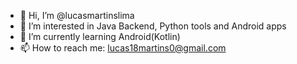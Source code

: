 - 👋 Hi, I’m @lucasmartinslima
- 👀 I’m interested in Java Backend, Python tools and Android apps
- 🌱 I’m currently learning Android(Kotlin)
- 📫 How to reach me: lucas18martins0@gmail.com

<!---
lucasmartinslima/lucasmartinslima is a ✨ special ✨ repository because its `README.md` (this file) appears on your GitHub profile.
You can click the Preview link to take a look at your changes.
--->
